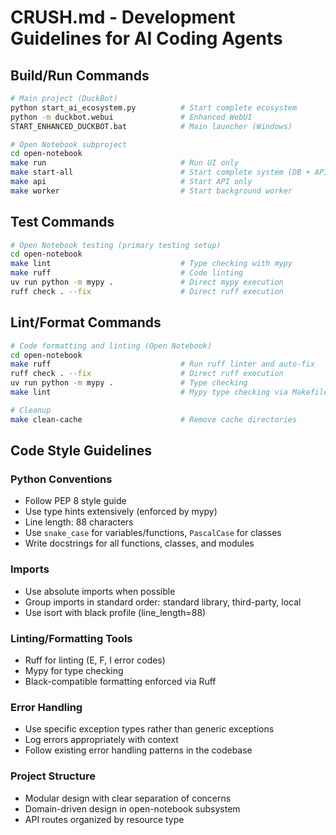 # CRUSH.md - Development Guidelines for AI Coding Agents

## Build/Run Commands
```bash
# Main project (DuckBot)
python start_ai_ecosystem.py          # Start complete ecosystem
python -m duckbot.webui               # Enhanced WebUI
START_ENHANCED_DUCKBOT.bat            # Main launcher (Windows)

# Open Notebook subproject
cd open-notebook
make run                              # Run UI only
make start-all                        # Start complete system (DB + API + Worker + UI)
make api                              # Start API only
make worker                           # Start background worker
```

## Test Commands
```bash
# Open Notebook testing (primary testing setup)
cd open-notebook
make lint                             # Type checking with mypy
make ruff                             # Code linting
uv run python -m mypy .               # Direct mypy execution
ruff check . --fix                    # Direct ruff execution
```

## Lint/Format Commands
```bash
# Code formatting and linting (Open Notebook)
cd open-notebook
make ruff                             # Run ruff linter and auto-fix
ruff check . --fix                    # Direct ruff execution
uv run python -m mypy .               # Type checking
make lint                             # Mypy type checking via Makefile

# Cleanup
make clean-cache                      # Remove cache directories
```

## Code Style Guidelines

### Python Conventions
- Follow PEP 8 style guide
- Use type hints extensively (enforced by mypy)
- Line length: 88 characters
- Use `snake_case` for variables/functions, `PascalCase` for classes
- Write docstrings for all functions, classes, and modules

### Imports
- Use absolute imports when possible
- Group imports in standard order: standard library, third-party, local
- Use isort with black profile (line_length=88)

### Linting/Formatting Tools
- Ruff for linting (E, F, I error codes)
- Mypy for type checking
- Black-compatible formatting enforced via Ruff

### Error Handling
- Use specific exception types rather than generic exceptions
- Log errors appropriately with context
- Follow existing error handling patterns in the codebase

### Project Structure
- Modular design with clear separation of concerns
- Domain-driven design in open-notebook subsystem
- API routes organized by resource type